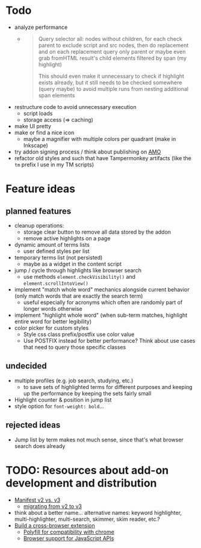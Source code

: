 # Todo

- analyze performance
  - >Query selector all: nodes without children, for each check parent to exclude script and src nodes, then do replacement and on each replacement query only parent or maybe even grab fromHTML result's child elements filtered by span (my highlight)
    >
    >This should even make it unnecessary to check if highlight exists already, but it still needs to be checked somewhere (query maybe) to avoid multiple runs from nesting additional span elements
- restructure code to avoid unnecessary execution
  - script loads
  - storage access (=> caching)
- make UI pretty
- make or find a nice icon
  - maybe a magnifier with multiple colors per quadrant (make in Inkscape)
- try addon signing process / think about publishing on [AMO](https://addons.mozilla.org/)
- refactor old styles and such that have Tampermonkey artifacts (like the `tm` prefix I use in my TM scripts)

# Feature ideas

## planned features
- cleanup operations:
  - storage clear button to remove all data stored by the addon
  - remove active highlights on a page
- dynamic amount of terms lists
  - user defined styles per list
- temporary terms list (not persisted)
  - maybe as a widget in the content script
- jump / cycle through highlights like browser search
  - use methods `element.checkVisibility()` and `element.scrollIntoView()`
- implement "match whole word" mechanics alongside current behavior (only match words that are exactly the search term)
  - useful especially for acronyms which often are randomly part of longer words otherwise
- implement "highlight whole word" (when sub-term matches, highlight entire word for better legibility)
- color picker for custom styles
  - Style css class prefix/postfix use color value
  - Use POSTFIX instead for better performance? Think about use cases that need to query those specific classes


## undecided

- multiple profiles (e.g. job search, studying, etc.)
  - to save sets of highlighted terms for different purposes and keeping up the performance by keeping the sets fairly small
- Highlight counter & position in jump list
- style option for `font-weight: bold`...

## rejected ideas

- Jump list by term makes not much sense, since that's what browser search does already

# TODO: Resources about add-on development and distribution

- [Manifest v2 vs. v3](https://developer.mozilla.org/en-US/docs/Mozilla/Add-ons/WebExtensions/manifest.json)
  - [migrating from v2 to v3](https://extensionworkshop.com/documentation/develop/manifest-v3-migration-guide/)
- think about a better name... alternative names: keyword highlighter, multi-highlighter, multi-search, skimmer, skim reader, etc.?
- [Build a cross-browser extension](https://developer.mozilla.org/en-US/docs/Mozilla/Add-ons/WebExtensions/Build_a_cross_browser_extension)
  - [Polyfill for compatibility with chrome](https://github.com/mozilla/webextension-polyfill)
  - [Browser support for JavaScript APIs](https://developer.mozilla.org/en-US/docs/Mozilla/Add-ons/WebExtensions/Browser_support_for_JavaScript_APIs)